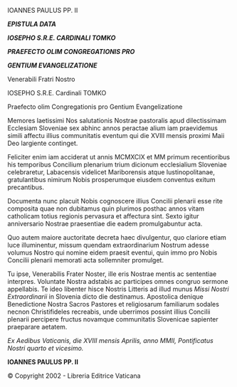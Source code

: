 IOANNES PAULUS PP. II

***EPISTULA DATA***

***IOSEPHO S.R.E. CARDINALI TOMKO***

***PRAEFECTO OLIM CONGREGATIONIS PRO***

***GENTIUM EVANGELIZATIONE***

Venerabili Fratri Nostro

IOSEPHO S.R.E. Cardinali TOMKO

Praefecto olim Congregationis pro Gentium Evangelizatione

Memores laetissimi Nos salutationis Nostrae pastoralis apud dilectissimam Ecclesiam Sloveniae sex abhinc annos peractae alium iam praevidemus simili affectu illius communitatis eventum qui die XVIII mensis proximi Maii Deo largiente continget.

Feliciter enim iam acciderat ut annis MCMXCIX et MM primum recentioribus his temporibus Concilium plenarium trium dicionum ecclesialium Sloveniae celebraretur, Labacensis videlicet Mariborensis atque Iustinopolitanae, gratulantibus nimirum Nobis prosperumque eiusdem conventus exitum precantibus.

Documenta nunc placuit Nobis cognoscere illius Concilii plenarii esse rite composita quae non dubitamus quin plurimos posthac annos vitam catholicam totius regionis pervasura et affectura sint. Sexto igitur anniversario Nostrae praesentiae die eadem promulgabuntur acta.

Quo autem maiore auctoritate decreta haec divulgentur, quo clariore etiam luce illuminentur, missum quendam extraordinarium Nostrum adesse volumus Nostro qui nomine eidem praesit eventui, quin immo pro Nobis Concilii plenarii memorati acta sollemniter promulget.

Tu ipse, Venerabilis Frater Noster, ille eris Nostrae mentis ac sententiae interpres. Voluntate Nostra adstabis ac participes omnes congruo sermone appellabis. Te ideo libenter hisce Nostris Litteris ad illud munus *Missi Nostri Extraordinarii* in Slovenia dicto die destinamus. Apostolica denique Benedictione Nostra Sacros Pastores et religiosarum familiarum sodales necnon Christifideles recreabis, unde uberrimos possint illius Concilii plenarii percipere fructus novamque communitatis Slovenicae sapienter praeparare aetatem.

*Ex Aedibus Vaticanis, die XVIII mensis Aprilis, anno MMII, Pontificatus Nostri quarto et vicesimo.*

**IOANNES PAULUS PP. II**

© Copyright 2002 - Libreria Editrice Vaticana
